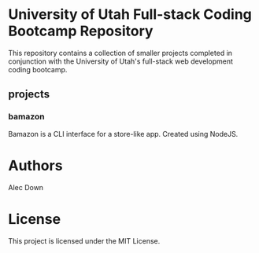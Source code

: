 # University of Utah Full-stack Coding Bootcamp Repository

This repository contains a collection of smaller projects completed in conjunction
with the University of Utah's full-stack web development coding bootcamp.

## projects

### bamazon
Bamazon is a CLI interface for a store-like app. Created using NodeJS.


# Authors
Alec Down

#  License
This project is licensed under the MIT License.
